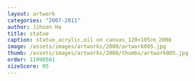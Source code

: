 ```yaml
---
layout: artwork
categories: "2007-2011"
author: Jihoon Ha
title: statue
caption: statue_acrylic,oil on canvas_120×105㎝_2008
image: /assets/images/artworks/2008/artwork005.jpg
thumb: /assets/images/artworks/2008/thumbs/artwork005.jpg
order: 11990501
sizeScore: 05
---
```

